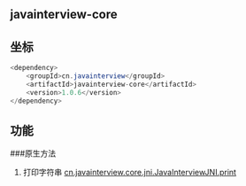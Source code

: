 
## javainterview-core

## 坐标
```java
<dependency>
    <groupId>cn.javainterview</groupId>
    <artifactId>javainterview-core</artifactId>
    <version>1.0.6</version>
</dependency>
```

## 功能
###原生方法 
1. 打印字符串
[cn.javainterview.core.jni.JavaInterviewJNI.print](https://javainterview.cn/pages/65ab2d/)